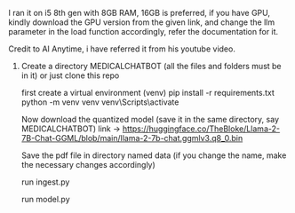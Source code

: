 I ran it on i5 8th gen with 8GB RAM, 16GB is preferred, if you have GPU, kindly download the GPU version from the given link, and change the llm parameter in the load function accordingly, refer the documentation for it.

Credit to AI Anytime, i have referred it from his youtube video.

1. Create a directory MEDICALCHATBOT (all the files and folders must be in it) or just clone this repo

   first create a virtual environment (venv)
   pip install -r requirements.txt
   python -m venv venv
   venv\Scripts\activate

   Now download the quantized model (save it in the same directory, say MEDICALCHATBOT)
   link -> https://huggingface.co/TheBloke/Llama-2-7B-Chat-GGML/blob/main/llama-2-7b-chat.ggmlv3.q8_0.bin

   Save the pdf file in directory named data (if you change the name, make the necessary changes accordingly)

   run ingest.py

   run model.py

